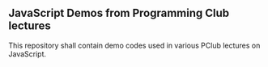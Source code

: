 JavaScript Demos from Programming Club lectures
-----------------------------------------------

This repository shall contain demo codes used in various PClub lectures on JavaScript.
